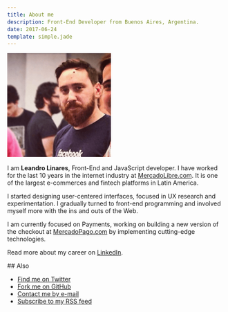 ```yaml
---
title: About me
description: Front-End Developer from Buenos Aires, Argentina.
date: 2017-06-24
template: simple.jade
---
```


![Me](../assets/avatar@2x.png)

I am **Leandro Linares**, Front-End and JavaScript developer. I have worked for the last 10 years in the internet industry at [MercadoLibre.com](https://www.mercadolivre.com.br/). It is one of the largest e-commerces and fintech platforms in Latin America.

I started designing user-centered interfaces, focused in UX research and experimentation. I gradually turned to front-end programming and involved myself more with the ins and outs of the Web.

I am currently focused on Payments, working on building a new version of the checkout at [MercadoPago.com](https://www.mercadopago.com.br/) by implementing cutting-edge technologies.

Read more about my career on [LinkedIn](https://www.linkedin.com/in/lean8086/).

## Also

- [Find me on Twitter](https://www.twitter.com/lean8086/)
- [Fork me on GitHub](https://www.github.com/lean8086/)
- [Contact me by e-mail](mailto:lean8086+com@gmail.com)
- [Subscribe to my RSS feed](https://www.lean8086.com/feed.xml)
